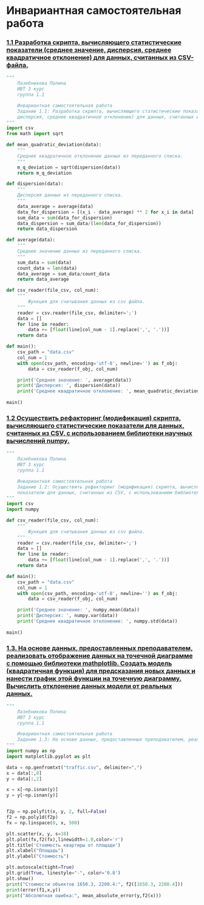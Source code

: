 # Инвариантная самостоятельная работа

### [1.1 Разработка скрипта, вычисляющего статистические показатели (среднее значение, дисперсия, среднее квадратичное отклонение) для данных, считанных из CSV-файла. ](https://replit.com/@PolinaLazebniko/sem6-Tema1-ISR-11#main.py)
```python
"""
    Лазебникова Полина 
    ИВТ 3 курс
    группа 1.1

    Инвариантная самостоятельная работа 
    Задание 1.1: Разработка скрипта, вычисляющего статистические показатели (среднее значение, 
    дисперсия, среднее квадратичное отклонение) для данных, считанных из CSV-файла.
"""
import csv
from math import sqrt

def mean_quadratic_deviation(data):
    """
    Среднее квадратичное отклонение данных из переданного списка.
    """
    m_q_deviation = sqrt(dispersion(data))
    return m_q_deviation

def dispersion(data):
    """
    Дисперсия данных из переданного списка.
    """
    data_average = average(data)
    data_for_dispersion = [(x_i - data_average) ** 2 for x_i in data]
    sum_data = sum(data_for_dispersion)
    data_dispersion = sum_data/(len(data_for_dispersion))
    return data_dispersion

def average(data):
    """
    Среднее значение данных из переданного списка.
    """
    sum_data = sum(data)
    count_data = len(data)
    data_average = sum_data/count_data
    return data_average

def csv_reader(file_csv, col_num):
    """
        Функция для считывания данных из csv файла.
    """
    reader = csv.reader(file_csv, delimiter=';')
    data = []
    for line in reader:
        data += [float(line[col_num - 1].replace(',', '.'))]
    return data

def main():
    csv_path = "data.csv"
    col_num = 1
    with open(csv_path, encoding='utf-8', newline='') as f_obj:
        data = csv_reader(f_obj, col_num)

    print('Среднее значение: ', average(data))
    print('Дисперсия: ', dispersion(data))
    print('Среднее квадратичное отклонение: ', mean_quadratic_deviation(data))
    
main()
```
### [1.2 Осуществить рефакторинг (модификация) скрипта, вычисляющего статистические показатели для данных, считанных из CSV, с использованием библиотеки научных вычислений numpy.](https://replit.com/@PolinaLazebniko/sem6-Tema1-ISR-12#main.py)
```python
"""
    Лазебникова Полина 
    ИВТ 3 курс
    группа 1.1

    Инвариантная самостоятельная работа 
    Задание 1.2: Осуществить рефакторинг (модификация) скрипта, вычисляющего статистические 
    показатели для данных, считанных из CSV, с использованием библиотеки научных вычислений numpy.
"""
import csv
import numpy

def csv_reader(file_csv, col_num):
    """
        Функция для считывания данных из csv файла.
    """
    reader = csv.reader(file_csv, delimiter=';')
    data = []
    for line in reader:
        data += [float(line[col_num - 1].replace(',', '.'))]
    return data

def main():
    csv_path = "data.csv"
    col_num = 1
    with open(csv_path, encoding='utf-8', newline='') as f_obj:
        data = csv_reader(f_obj, col_num)

    print('Среднее значение: ', numpy.mean(data))
    print('Дисперсия: ', numpy.var(data))
    print('Среднее квадратичное отклонение: ', numpy.std(data))
    
main()
```
### [1.3. На основе данных, предоставленных преподавателем, реализовать отображение данных на точечной диаграмме с помощью библиотеки mathplotlib. Создать модель (квадратичная функция) для предсказания новых данных и нанести график этой функции на точечную диаграмму. Вычислить отклонение данных модели от реальных данных.](https://replit.com/@PolinaLazebniko/sem6-Tema1-ISR-13#main.py)
```python
"""
    Лазебникова Полина 
    ИВТ 3 курс
    группа 1.1

    Инвариантная самостоятельная работа 
    Задание 1.3: На основе данных, предоставленных преподавателем, реализовать отображение данных на точечной диаграмме с помощью библиотеки mathplotlib. Создать модель (квадратичная функция) для предсказания новых данных и нанести график этой функции на точечную диаграмму. Вычислить отклонение данных модели от реальных данных.
"""
import numpy as np
import matplotlib.pyplot as plt

data = np.genfromtxt("traffic.csv", delimiter=",")
x = data[:,0]
y = data[:,2]

x = x[~np.isnan(y)]
y = y[~np.isnan(y)]


f2p = np.polyfit(x, y, 2, full=False)
f2 = np.poly1d(f2p)
fx = np.linspace(0, x, 500)

plt.scatter(x, y, s=10)
plt.plot(fx,f2(fx),linewidth=1.0,color='r')
plt.title('Стоимость квартиры от площади')
plt.xlabel("Площадь")
plt.ylabel("Стоимость")

plt.autoscale(tight=True)
plt.grid(True, linestyle="-", color='0.8')
plt.show()
print("Стоимости объектов 1650.3, 2200.4:", f2([1650.3, 2200.4]))
print(error(f1,x,y))
print("Абсолютная ошибка:", mean_absolute_error(y,f2(x)))
```
